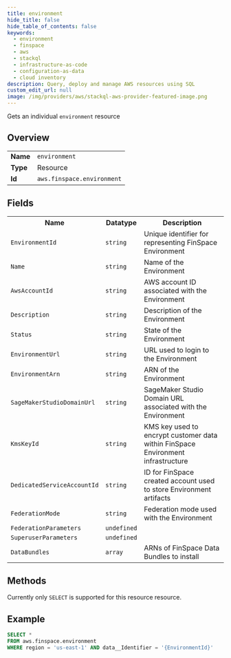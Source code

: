 ```yaml
---
title: environment
hide_title: false
hide_table_of_contents: false
keywords:
  - environment
  - finspace
  - aws
  - stackql
  - infrastructure-as-code
  - configuration-as-data
  - cloud inventory
description: Query, deploy and manage AWS resources using SQL
custom_edit_url: null
image: /img/providers/aws/stackql-aws-provider-featured-image.png
---
```

Gets an individual <code>environment</code> resource

## Overview
<table><tbody>
<tr><td><b>Name</b></td><td><code>environment</code></td></tr>
<tr><td><b>Type</b></td><td>Resource</td></tr>
<tr><td><b>Id</b></td><td><code>aws.finspace.environment</code></td></tr>
</tbody></table>

## Fields
<table><tbody>
<tr><th>Name</th><th>Datatype</th><th>Description</th></tr>
<tr><td><code>EnvironmentId</code></td><td><code>string</code></td><td>Unique identifier for representing FinSpace Environment</td></tr><tr><td><code>Name</code></td><td><code>string</code></td><td>Name of the Environment</td></tr><tr><td><code>AwsAccountId</code></td><td><code>string</code></td><td>AWS account ID associated with the Environment</td></tr><tr><td><code>Description</code></td><td><code>string</code></td><td>Description of the Environment</td></tr><tr><td><code>Status</code></td><td><code>string</code></td><td>State of the Environment</td></tr><tr><td><code>EnvironmentUrl</code></td><td><code>string</code></td><td>URL used to login to the Environment</td></tr><tr><td><code>EnvironmentArn</code></td><td><code>string</code></td><td>ARN of the Environment</td></tr><tr><td><code>SageMakerStudioDomainUrl</code></td><td><code>string</code></td><td>SageMaker Studio Domain URL associated with the Environment</td></tr><tr><td><code>KmsKeyId</code></td><td><code>string</code></td><td>KMS key used to encrypt customer data within FinSpace Environment infrastructure</td></tr><tr><td><code>DedicatedServiceAccountId</code></td><td><code>string</code></td><td>ID for FinSpace created account used to store Environment artifacts</td></tr><tr><td><code>FederationMode</code></td><td><code>string</code></td><td>Federation mode used with the Environment</td></tr><tr><td><code>FederationParameters</code></td><td><code>undefined</code></td><td></td></tr><tr><td><code>SuperuserParameters</code></td><td><code>undefined</code></td><td></td></tr><tr><td><code>DataBundles</code></td><td><code>array</code></td><td>ARNs of FinSpace Data Bundles to install</td></tr>
</tbody></table>

## Methods
Currently only <code>SELECT</code> is supported for this resource resource.

## Example
```sql
SELECT * 
FROM aws.finspace.environment
WHERE region = 'us-east-1' AND data__Identifier = '{EnvironmentId}'
```
